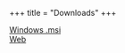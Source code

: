 +++
title = "Downloads"
+++

[Windows .msi](https://cdn.taigachat.se/versions/TaigaChat.msi)  
[Web](https://cdn.taigachat.se/versions/build)
